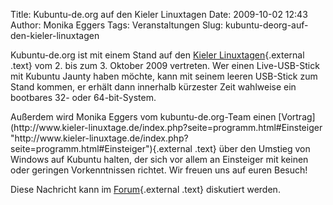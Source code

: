 Title: Kubuntu-de.org auf den Kieler Linuxtagen
Date: 2009-10-02 12:43
Author: Monika Eggers
Tags: Veranstaltungen
Slug: kubuntu-deorg-auf-den-kieler-linuxtagen

Kubuntu-de.org ist mit einem Stand auf den [Kieler
Linuxtagen](http://www.kieler-linuxtage.de "http://www.kieler-linuxtage.de"){.external
.text} vom 2. bis zum 3. Oktober 2009 vertreten. Wer einen
Live-USB-Stick mit Kubuntu Jaunty haben möchte, kann mit seinem leeren
USB-Stick zum Stand kommen, er erhält dann innerhalb kürzester Zeit
wahlweise ein bootbares 32- oder 64-bit-System.

</p>
Außerdem wird Monika Eggers vom kubuntu-de.org-Team einen
[Vortrag](http://www.kieler-linuxtage.de/index.php?seite=programm.html#Einsteiger "http://www.kieler-linuxtage.de/index.php?seite=programm.html#Einsteiger"){.external
.text} über den Umstieg von Windows auf Kubuntu halten, der sich vor
allem an Einsteiger mit keinen oder geringen Vorkenntnissen richtet. Wir
freuen uns auf euren Besuch!

</p>
<!--break--><!--break-->

Diese Nachricht kann im
[Forum](http://forum.kubuntu-de.org/index.php?board=1.0 "http://forum.kubuntu-de.org/index.php?board=1.0"){.external
.text} diskutiert werden.

</p>

